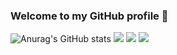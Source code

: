 ### Welcome to my GitHub profile 👋

<!--
**DevanshSampat/DevanshSampat** is a ✨ _special_ ✨ repository because its `README.md` (this file) appears on your GitHub profile.

Here are some ideas to get you started:

- 🔭 I’m currently working on ...
- 🌱 I’m currently learning ...
- 👯 I’m looking to collaborate on ...
- 🤔 I’m looking for help with ...
- 💬 Ask me about ...
- 📫 How to reach me: ...
- 😄 Pronouns: ...
- ⚡ Fun fact: ...
-->
![Anurag's GitHub stats]()
<img src="https://github-readme-stats.vercel.app/api?username=DevanshSampat&show_icons=true&theme=gruvbox&count_private=true" />
<img src="https://github-readme-stats.vercel.app/api/top-langs/?username=DevanshSampat&layout=compact&theme=gruvbox"/>
<img src="https://komarev.com/ghpvc/?username=DevanshSampat"/>
